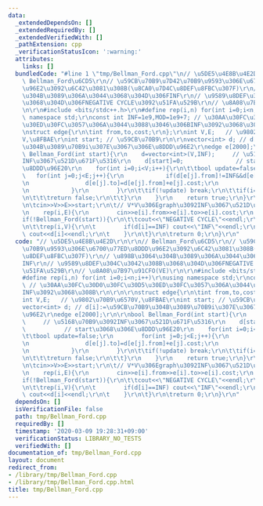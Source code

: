 ```yaml
---
data:
  _extendedDependsOn: []
  _extendedRequiredBy: []
  _extendedVerifiedWith: []
  _pathExtension: cpp
  _verificationStatusIcon: ':warning:'
  attributes:
    links: []
  bundledCode: "#line 1 \"tmp/Bellman_Ford.cpp\"\n// \u5DE5\u4E8B\u4E2D\r\n\r\n//\
    \ Bellman_Ford\u6CD5\r\n// \u59CB\u70B9\u7D42\u70B9\u9593\u306E\u6700\u77ED\u8DDD\
    \u96E2\u3092\u6C42\u3081\u308B(\u8CA0\u7D4C\u8DEF\u8FBC\u307F)\r\n// \u898B\u3064\
    \u304B\u3089\u306A\u3044\u3068\u304D\u306FINF\r\n// \u9589\u8DEF\u304C\u3042\u308B\
    \u3068\u304D\u306FNEGATIVE CYCLE\u3092\u51FA\u529B\r\n// \u8A08\u7B97\u91CFO(VE)\r\
    \n\r\n#include <bits/stdc++.h>\r\n#define rep(i,n) for(int i=0;i<n;i++)\r\nusing\
    \ namespace std;\r\nconst int INF=1e9,MOD=1e9+7; // \u30AA\u30FC\u30D0\u30FC\u30D5\
    \u30ED\u30FC\u3057\u306A\u3044\u3088\u3046\u306BINF\u3092\u3068\u308B\r\n\r\n\r\
    \nstruct edge{\r\n\tint from,to,cost;\r\n};\r\nint V,E;   // \u9802\u70B9\u6570\
    V,\u8FBAE\r\nint start; // \u59CB\u70B9\r\n\r\nvector<int> d; // d[i]:=\u59CB\u70B9\
    \u304B\u3089\u70B9i\u307E\u3067\u306E\u8DDD\u96E2\r\nedge e[2000];\r\n\r\nbool\
    \ Bellman_Ford(int start){\r\n    d=vector<int>(V,INF);     // \u5168\u70B9\u3092\
    INF\u3067\u521D\u671F\u5316\r\n    d[start]=0;               // start\u3068\u306E\
    \u8DDD\u96E20\r\n    for(int i=0;i<V;i++){\r\n\t\tbool update=false;\r\n     \
    \   for(int j=0;j<E;j++){\r\n            if(d[e[j].from]!=INF&&d[e[j].to]>d[e[j].from]+e[j].cost){\r\
    \n                d[e[j].to]=d[e[j].from]+e[j].cost;\r\n                    update=true;\r\
    \n            }\r\n        }\r\n\t\tif(!update) break;\r\n\t\tif(i==V-1&&update){\r\
    \n\t\t\treturn false;\r\n\t\t}\r\n    }\r\n    return true;\r\n}\r\n\r\nint main(){\r\
    \n\tcin>>V>>E>>start;\r\n\t// V*V\u306Egraph\u3092INF\u3067\u521D\u671F\u5316\r\
    \n    rep(i,E){\r\n        cin>>e[i].from>>e[i].to>>e[i].cost;\r\n    }\r\n\t\
    if(!Bellman_Ford(start)){\r\n\t\tcout<<\"NEGATIVE CYCLE\"<<endl;\r\n\t}else{\r\
    \n\t\trep(i,V){\r\n\t        if(d[i]==INF) cout<<\"INF\"<<endl;\r\n\t        else\
    \ cout<<d[i]<<endl;\r\n\t    }\r\n\t}\r\n\treturn 0;\r\n}\r\n"
  code: "// \u5DE5\u4E8B\u4E2D\r\n\r\n// Bellman_Ford\u6CD5\r\n// \u59CB\u70B9\u7D42\
    \u70B9\u9593\u306E\u6700\u77ED\u8DDD\u96E2\u3092\u6C42\u3081\u308B(\u8CA0\u7D4C\
    \u8DEF\u8FBC\u307F)\r\n// \u898B\u3064\u304B\u3089\u306A\u3044\u3068\u304D\u306F\
    INF\r\n// \u9589\u8DEF\u304C\u3042\u308B\u3068\u304D\u306FNEGATIVE CYCLE\u3092\
    \u51FA\u529B\r\n// \u8A08\u7B97\u91CFO(VE)\r\n\r\n#include <bits/stdc++.h>\r\n\
    #define rep(i,n) for(int i=0;i<n;i++)\r\nusing namespace std;\r\nconst int INF=1e9,MOD=1e9+7;\
    \ // \u30AA\u30FC\u30D0\u30FC\u30D5\u30ED\u30FC\u3057\u306A\u3044\u3088\u3046\u306B\
    INF\u3092\u3068\u308B\r\n\r\n\r\nstruct edge{\r\n\tint from,to,cost;\r\n};\r\n\
    int V,E;   // \u9802\u70B9\u6570V,\u8FBAE\r\nint start; // \u59CB\u70B9\r\n\r\n\
    vector<int> d; // d[i]:=\u59CB\u70B9\u304B\u3089\u70B9i\u307E\u3067\u306E\u8DDD\
    \u96E2\r\nedge e[2000];\r\n\r\nbool Bellman_Ford(int start){\r\n    d=vector<int>(V,INF);\
    \     // \u5168\u70B9\u3092INF\u3067\u521D\u671F\u5316\r\n    d[start]=0;    \
    \           // start\u3068\u306E\u8DDD\u96E20\r\n    for(int i=0;i<V;i++){\r\n\
    \t\tbool update=false;\r\n        for(int j=0;j<E;j++){\r\n            if(d[e[j].from]!=INF&&d[e[j].to]>d[e[j].from]+e[j].cost){\r\
    \n                d[e[j].to]=d[e[j].from]+e[j].cost;\r\n                    update=true;\r\
    \n            }\r\n        }\r\n\t\tif(!update) break;\r\n\t\tif(i==V-1&&update){\r\
    \n\t\t\treturn false;\r\n\t\t}\r\n    }\r\n    return true;\r\n}\r\n\r\nint main(){\r\
    \n\tcin>>V>>E>>start;\r\n\t// V*V\u306Egraph\u3092INF\u3067\u521D\u671F\u5316\r\
    \n    rep(i,E){\r\n        cin>>e[i].from>>e[i].to>>e[i].cost;\r\n    }\r\n\t\
    if(!Bellman_Ford(start)){\r\n\t\tcout<<\"NEGATIVE CYCLE\"<<endl;\r\n\t}else{\r\
    \n\t\trep(i,V){\r\n\t        if(d[i]==INF) cout<<\"INF\"<<endl;\r\n\t        else\
    \ cout<<d[i]<<endl;\r\n\t    }\r\n\t}\r\n\treturn 0;\r\n}\r\n"
  dependsOn: []
  isVerificationFile: false
  path: tmp/Bellman_Ford.cpp
  requiredBy: []
  timestamp: '2020-03-09 19:28:31+09:00'
  verificationStatus: LIBRARY_NO_TESTS
  verifiedWith: []
documentation_of: tmp/Bellman_Ford.cpp
layout: document
redirect_from:
- /library/tmp/Bellman_Ford.cpp
- /library/tmp/Bellman_Ford.cpp.html
title: tmp/Bellman_Ford.cpp
---
```

